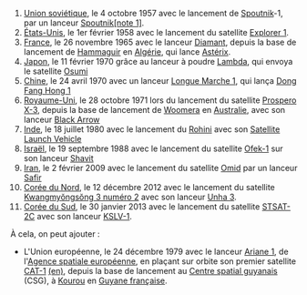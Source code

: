1.  [](https://commons.wikimedia.org/wiki/File:Flag_of_the_Soviet_Union.svg?uselang=fr "Drapeau de l'URSS")[Union soviétique](https://fr.wikipedia.org/wiki/Union_des_r%C3%A9publiques_socialistes_sovi%C3%A9tiques "Union des républiques socialistes soviétiques"), le 4 octobre 1957 avec le lancement de [Spoutnik](https://fr.wikipedia.org/wiki/Spoutnik "Spoutnik")-1, par un lanceur [Spoutnik](https://fr.wikipedia.org/wiki/Spoutnik_\(fus%C3%A9e\) "Spoutnik (fusée)")[[note 1]](https://fr.wikipedia.org/wiki/Liste_des_pays_lanceurs_de_satellites#cite_note-2).
2.  [États-Unis](https://fr.wikipedia.org/wiki/%C3%89tats-Unis "États-Unis"), le 1er février 1958 avec le lancement du satellite [Explorer 1](https://fr.wikipedia.org/wiki/Explorer_1 "Explorer 1").
3.  [France](https://fr.wikipedia.org/wiki/France "France"), le 26 novembre 1965 avec le lanceur [Diamant](https://fr.wikipedia.org/wiki/Diamant_\(fus%C3%A9e\) "Diamant (fusée)"), depuis la base de lancement de [Hammaguir](https://fr.wikipedia.org/wiki/Hammaguir "Hammaguir") en [Algérie](https://fr.wikipedia.org/wiki/Alg%C3%A9rie "Algérie"), qui lance [Astérix](https://fr.wikipedia.org/wiki/Ast%C3%A9rix_\(satellite\) "Astérix (satellite)").
4.  [Japon](https://fr.wikipedia.org/wiki/Japon "Japon"), le 11 février 1970 grâce au lanceur à poudre [Lambda](https://fr.wikipedia.org/wiki/Lambda_\(fus%C3%A9e\) "Lambda (fusée)"), qui envoya le satellite [Osumi](https://fr.wikipedia.org/wiki/%C5%8Csumi_\(satellite\) "Ōsumi (satellite)")
5.  [Chine](https://fr.wikipedia.org/wiki/Chine "Chine"), le 24 avril 1970 avec un lanceur [Longue Marche 1](https://fr.wikipedia.org/wiki/Longue_Marche_1 "Longue Marche 1"), qui lança [Dong Fang Hong 1](https://fr.wikipedia.org/wiki/Dong_Fang_Hong_1 "Dong Fang Hong 1")
6.  [Royaume-Uni](https://fr.wikipedia.org/wiki/Royaume-Uni "Royaume-Uni"), le 28 octobre 1971 lors du lancement du satellite [Prospero X-3](https://fr.wikipedia.org/wiki/Prospero_X-3 "Prospero X-3"), depuis la base de lancement de [Woomera](https://fr.wikipedia.org/wiki/Woomera "Woomera") en [Australie](https://fr.wikipedia.org/wiki/Australie "Australie"), avec son lanceur [Black Arrow](https://fr.wikipedia.org/wiki/Black_Arrow "Black Arrow")
7.  [Inde](https://fr.wikipedia.org/wiki/Inde "Inde"), le 18 juillet 1980 avec le lancement du [Rohini](https://fr.wikipedia.org/wiki/Rohini_\(satellite\) "Rohini (satellite)") avec son [Satellite Launch Vehicle](https://fr.wikipedia.org/wiki/Satellite_Launch_Vehicle "Satellite Launch Vehicle")
8.  [Israël](https://fr.wikipedia.org/wiki/Isra%C3%ABl "Israël"), le 19 septembre 1988 avec le lancement du satellite [Ofek-1](https://fr.wikipedia.org/wiki/Ofek#Ofek_1 "Ofek") sur son lanceur [Shavit](https://fr.wikipedia.org/wiki/Shavit "Shavit")
9.  [Iran](https://fr.wikipedia.org/wiki/Iran "Iran"), le 2 février 2009 avec le lancement du satellite [Omid](https://fr.wikipedia.org/wiki/Omid_\(satellite\) "Omid (satellite)") par un lanceur [Safir](https://fr.wikipedia.org/wiki/Safir_\(fus%C3%A9e\) "Safir (fusée)")
10.  [](https://commons.wikimedia.org/wiki/File:Flag_of_North_Korea.svg?uselang=fr "Drapeau de la Corée du Nord")[Corée du Nord](https://fr.wikipedia.org/wiki/Cor%C3%A9e_du_Nord "Corée du Nord"), le 12 décembre 2012 avec le lancement du satellite [Kwangmyŏngsŏng 3 numéro 2](https://fr.wikipedia.org/wiki/Kwangmy%C5%8Fngs%C5%8Fng_3_num%C3%A9ro_2 "Kwangmyŏngsŏng 3 numéro 2") avec son lanceur [Unha 3](https://fr.wikipedia.org/wiki/Unha "Unha").
11.  [Corée du Sud](https://fr.wikipedia.org/wiki/Cor%C3%A9e_du_Sud "Corée du Sud"), le 30 janvier 2013 avec le lancement du satellite [STSAT-2C](https://fr.wikipedia.org/wiki/STSAT-2C "STSAT-2C") avec son lanceur [KSLV-1](https://fr.wikipedia.org/wiki/Korea_Space_Launch_Vehicle "Korea Space Launch Vehicle").

À cela, on peut ajouter :

-  L'Union européenne, le 24 décembre 1979 avec le lanceur [Ariane 1](https://fr.wikipedia.org/wiki/Ariane_1 "Ariane 1"), de l'[Agence spatiale européenne](https://fr.wikipedia.org/wiki/Agence_spatiale_europ%C3%A9enne "Agence spatiale européenne"), en plaçant sur orbite son premier satellite [CAT-1](https://fr.wikipedia.org/w/index.php?title=CAT-1&action=edit&redlink=1 "CAT-1 (page inexistante)") [(en)](https://en.wikipedia.org/wiki/CAT-1 "en:CAT-1"), depuis la base de lancement au [Centre spatial guyanais](https://fr.wikipedia.org/wiki/Centre_spatial_guyanais "Centre spatial guyanais") (CSG), à [Kourou](https://fr.wikipedia.org/wiki/Kourou "Kourou") en [Guyane française](https://fr.wikipedia.org/wiki/Guyane "Guyane").